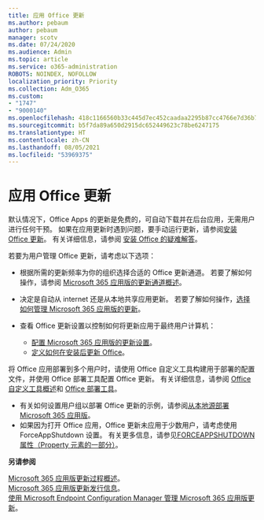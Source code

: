 ```yaml
---
title: 应用 Office 更新
ms.author: pebaum
author: pebaum
manager: scotv
ms.date: 07/24/2020
ms.audience: Admin
ms.topic: article
ms.service: o365-administration
ROBOTS: NOINDEX, NOFOLLOW
localization_priority: Priority
ms.collection: Adm_O365
ms.custom:
- "1747"
- "9000140"
ms.openlocfilehash: 418c1166560b33c445d7ec452caadaa2295b87cc4766e7d36b7d711abb81a48e
ms.sourcegitcommit: b5f7da89a650d2915dc652449623c78be6247175
ms.translationtype: HT
ms.contentlocale: zh-CN
ms.lasthandoff: 08/05/2021
ms.locfileid: "53969375"
---
```

# <a name="apply-updates-for-office-apps"></a>应用 Office 更新

默认情况下，Office Apps 的更新是免费的，可自动下载并在后台应用，无需用户进行任何干预。 如果在应用更新时遇到问题，要手动运行更新，请参阅[安装 Office 更新](https://support.office.com/article/install-office-updates-2ab296f3-7f03-43a2-8e50-46de917611c5)。 有关详细信息，请参阅 [安装 Office 的疑难解答](https://support.microsoft.com/office/troubleshoot-installing-office-35ff2def-e0b2-4dac-9784-4cf212c1f6c2?ui=en-us&rs=en-us&ad=us#O365Plans=signinorgid)。

若要为用户管理 Office 更新，请考虑以下选项：

- 根据所需的更新频率为你的组织选择合适的 Office 更新通道。 若要了解如何操作，请参阅 [Microsoft 365 应用版的更新通道概述](https://docs.microsoft.com/deployoffice/overview-of-update-channels-for-office-365-proplus)。

- 决定是自动从 internet 还是从本地共享应用更新。 若要了解如何操作，[选择如何管理 Microsoft 365 应用版的更新](https://docs.microsoft.com/deployoffice/choose-how-to-manage-updates-to-office-365-proplus)。

- 查看 Office 更新设置以控制如何将更新应用于最终用户计算机：

    - [配置 Microsoft 365 应用版的更新设置](https://docs.microsoft.com/deployoffice/configure-update-settings-for-office-365-proplus)。
    - [定义如何在安装后更新 Office](https://docs.microsoft.com/deployoffice/configuration-options-for-the-office-2016-deployment-tool#updates-element)。

将 Office 应用部署到多个用户时，请使用 Office 自定义工具构建用于部署的配置文件，并使用 Office 部署工具配置 Office 更新。 有关详细信息，请参阅 [Office 自定义工具概述](https://docs.microsoft.com/DeployOffice/overview-of-the-office-customization-tool-for-click-to-run)和 [Office 部署工具](https://go.microsoft.com/fwlink/p/?LinkID=626065)。

- 有关如何设置用户组以部署 Office 更新的示例，请参阅[从本地源部署 Microsoft 365 应用版](https://docs.microsoft.com/deployoffice/deploy-office-365-proplus-from-a-local-source)。
-   如果因为打开 Office 应用，Office 更新未应用于少数用户，请考虑使用 ForceAppShutdown 设置。 有关更多信息，请参见[FORCEAPPSHUTDOWN 属性（Property 元素的一部分）](https://docs.microsoft.com/deployoffice/configuration-options-for-the-office-2016-deployment-tool#forceappshutdown-property-part-of-property-element)。 

**另请参阅**

[Microsoft 365 应用版更新过程概述](https://docs.microsoft.com/deployoffice/overview-of-the-update-process-for-office-365-proplus)。  
[Microsoft 365 应用版更新发行信息](https://docs.microsoft.com/officeupdates/release-notes-office365-proplus)。  
[使用 Microsoft Endpoint Configuration Manager 管理 Microsoft 365 应用版更新](https://docs.microsoft.com/deployoffice/manage-updates-to-office-365-proplus-with-system-center-configuration-manager)。  
